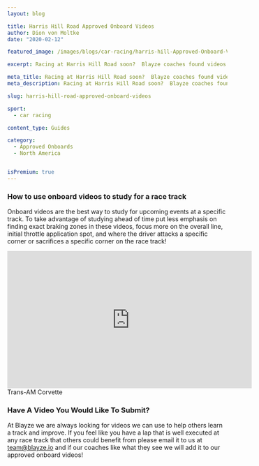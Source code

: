 ```yaml
---
layout: blog

title: Harris Hill Road Approved Onboard Videos
author: Dion von Moltke
date: "2020-02-12"

featured_image: /images/blogs/car-racing/harris-hill-Approved-Onboard-Videos-compressor.jpg

excerpt: Racing at Harris Hill Road soon?  Blayze coaches found videos they approve of watching to study for this race track!

meta_title: Racing at Harris Hill Road soon?  Blayze coaches found videos they approve of watching to study for this race track!
meta_description: Racing at Harris Hill Road soon?  Blayze coaches found videos they approve of watching to study for this race track!

slug: harris-hill-road-approved-onboard-videos

sport:
  - car racing

content_type: Guides

category:
  - Approved Onboards
  - North America


isPremium: true
---
```


### How to use onboard videos to study for a race track

Onboard videos are the best way to study for upcoming events at a specific track. To take advantage of studying ahead of time put less emphasis on finding exact braking zones in these videos, focus more on the overall line, initial throttle application spot, and where the driver attacks a specific corner or sacrifices a specific corner on the race track!

<iframe title="Blog iFrame" width="560" height="315" src="https://www.youtube.com/embed/WWj8pQOakWk" frameborder="0" allow="accelerometer; autoplay; encrypted-media; gyroscope; picture-in-picture" allowfullscreen></iframe>
Trans-AM Corvette

### Have A Video You Would Like To Submit?

At Blayze we are always looking for videos we can use to help others learn a track and improve. If you feel like you have a lap that is well executed at any race track that others could benefit from please email it to us at team@blayze.io and if our coaches like what they see we will add it to our approved onboard videos!
